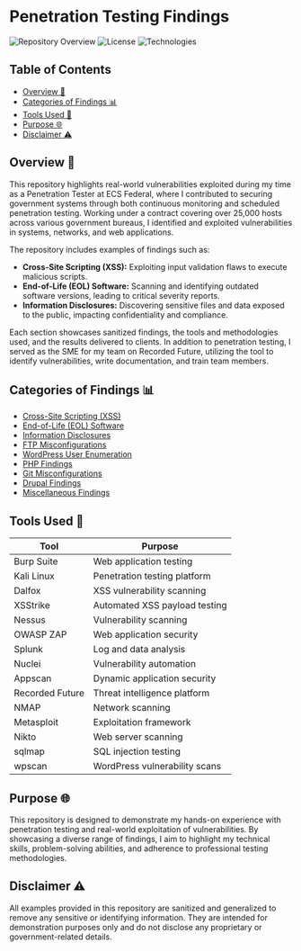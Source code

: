 # Penetration Testing Findings

![Repository Overview](https://img.shields.io/badge/status-active-brightgreen) ![License](https://img.shields.io/badge/license-MIT-green) ![Technologies](https://img.shields.io/badge/tools-Burp%20Suite%2C%20Kali%20Linux%2C%20Dalfox%2C%20XSStrike-blue)

## Table of Contents
- [Overview 📖](#overview-📖)
- [Categories of Findings 📊](#categories-of-findings-📊)
- [Tools Used 🔧](#tools-used-🔧)
- [Purpose 🌐](#purpose-🌐)
- [Disclaimer ⚠️](#disclaimer-⚠️)

## Overview 📖
This repository highlights real-world vulnerabilities exploited during my time as a Penetration Tester at ECS Federal, where I contributed to securing government systems through both continuous monitoring and scheduled penetration testing. Working under a contract covering over 25,000 hosts across various government bureaus, I identified and exploited vulnerabilities in systems, networks, and web applications.

The repository includes examples of findings such as:

- **Cross-Site Scripting (XSS):** Exploiting input validation flaws to execute malicious scripts.
- **End-of-Life (EOL) Software:** Scanning and identifying outdated software versions, leading to critical severity reports.
- **Information Disclosures:** Discovering sensitive files and data exposed to the public, impacting confidentiality and compliance.

Each section showcases sanitized findings, the tools and methodologies used, and the results delivered to clients. In addition to penetration testing, I served as the SME for my team on Recorded Future, utilizing the tool to identify vulnerabilities, write documentation, and train team members.

## Categories of Findings 📊
- [Cross-Site Scripting (XSS)](./Cross_Site_Scripting)
- [End-of-Life (EOL) Software](./EOL_Software.md)
- [Information Disclosures](./Information_Disclosures.md)
- [FTP Misconfigurations](./FTP_Misconfigurations)
- [WordPress User Enumeration](./WordPress_User_Enumeration)
- [PHP Findings](./PHP_Findings)
- [Git Misconfigurations](./Git_Misconfigurations)
- [Drupal Findings](./Drupal_Findings)
- [Miscellaneous Findings](./Miscellaneous_Findings)

## Tools Used 🔧
| Tool            | Purpose                        |
|-----------------|--------------------------------|
| Burp Suite      | Web application testing       |
| Kali Linux      | Penetration testing platform  |
| Dalfox          | XSS vulnerability scanning    |
| XSStrike        | Automated XSS payload testing |
| Nessus          | Vulnerability scanning        |
| OWASP ZAP       | Web application security      |
| Splunk          | Log and data analysis         |
| Nuclei          | Vulnerability automation      |
| Appscan         | Dynamic application security  |
| Recorded Future | Threat intelligence platform  |
| NMAP            | Network scanning              |
| Metasploit      | Exploitation framework        |
| Nikto           | Web server scanning           |
| sqlmap          | SQL injection testing         |
| wpscan          | WordPress vulnerability scans |

## Purpose 🌐
This repository is designed to demonstrate my hands-on experience with penetration testing and real-world exploitation of vulnerabilities. By showcasing a diverse range of findings, I aim to highlight my technical skills, problem-solving abilities, and adherence to professional testing methodologies.

## Disclaimer ⚠️
All examples provided in this repository are sanitized and generalized to remove any sensitive or identifying information. They are intended for demonstration purposes only and do not disclose any proprietary or government-related details.

